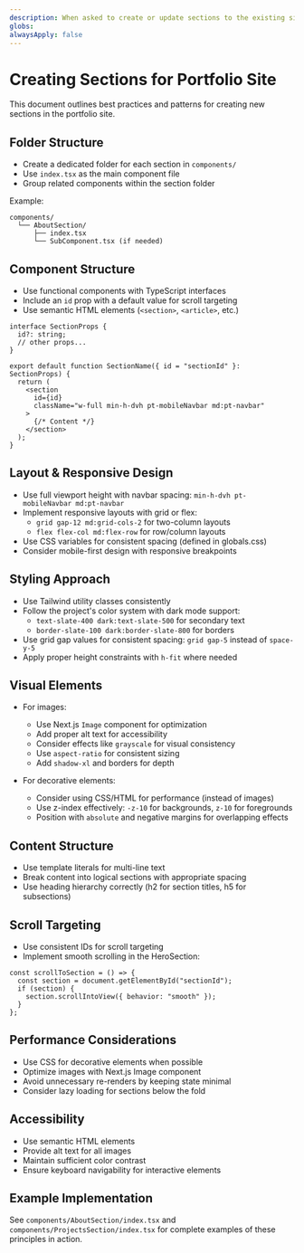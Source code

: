 ```yaml
---
description: When asked to create or update sections to the existing site.
globs: 
alwaysApply: false
---
```

# Creating Sections for Portfolio Site

This document outlines best practices and patterns for creating new sections in the portfolio site.

## Folder Structure

- Create a dedicated folder for each section in `components/`
- Use `index.tsx` as the main component file
- Group related components within the section folder

Example:
```
components/
  └── AboutSection/
      ├── index.tsx
      └── SubComponent.tsx (if needed)
```

## Component Structure

- Use functional components with TypeScript interfaces
- Include an `id` prop with a default value for scroll targeting
- Use semantic HTML elements (`<section>`, `<article>`, etc.)

```tsx
interface SectionProps {
  id?: string;
  // other props...
}

export default function SectionName({ id = "sectionId" }: SectionProps) {
  return (
    <section
      id={id}
      className="w-full min-h-dvh pt-mobileNavbar md:pt-navbar"
    >
      {/* Content */}
    </section>
  );
}
```

## Layout & Responsive Design

- Use full viewport height with navbar spacing: `min-h-dvh pt-mobileNavbar md:pt-navbar`
- Implement responsive layouts with grid or flex:
  - `grid gap-12 md:grid-cols-2` for two-column layouts
  - `flex flex-col md:flex-row` for row/column layouts
- Use CSS variables for consistent spacing (defined in globals.css)
- Consider mobile-first design with responsive breakpoints

## Styling Approach

- Use Tailwind utility classes consistently
- Follow the project's color system with dark mode support:
  - `text-slate-400 dark:text-slate-500` for secondary text
  - `border-slate-100 dark:border-slate-800` for borders
- Use grid gap values for consistent spacing: `grid gap-5` instead of `space-y-5`
- Apply proper height constraints with `h-fit` where needed

## Visual Elements

- For images:
  - Use Next.js `Image` component for optimization
  - Add proper alt text for accessibility
  - Consider effects like `grayscale` for visual consistency
  - Use `aspect-ratio` for consistent sizing
  - Add `shadow-xl` and borders for depth

- For decorative elements:
  - Consider using CSS/HTML for performance (instead of images)
  - Use z-index effectively: `-z-10` for backgrounds, `z-10` for foregrounds
  - Position with `absolute` and negative margins for overlapping effects

## Content Structure

- Use template literals for multi-line text
- Break content into logical sections with appropriate spacing
- Use heading hierarchy correctly (h2 for section titles, h5 for subsections)

## Scroll Targeting

- Use consistent IDs for scroll targeting
- Implement smooth scrolling in the HeroSection:

```tsx
const scrollToSection = () => {
  const section = document.getElementById("sectionId");
  if (section) {
    section.scrollIntoView({ behavior: "smooth" });
  }
};
```

## Performance Considerations

- Use CSS for decorative elements when possible
- Optimize images with Next.js Image component
- Avoid unnecessary re-renders by keeping state minimal
- Consider lazy loading for sections below the fold

## Accessibility

- Use semantic HTML elements
- Provide alt text for all images
- Maintain sufficient color contrast
- Ensure keyboard navigability for interactive elements

## Example Implementation

See `components/AboutSection/index.tsx` and `components/ProjectsSection/index.tsx` for complete examples of these principles in action. 